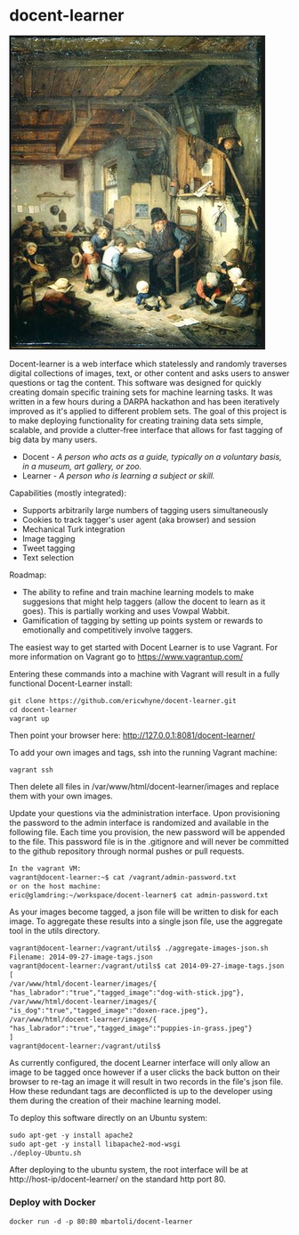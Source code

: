 docent-learner
==============
![schoolmaster](https://raw.githubusercontent.com/ericwhyne/docent-learner/master/static/AdriaenVanOstade-TheSchoolMaster.png)

Docent-learner is a web interface which statelessly and randomly traverses digital collections of images, text, or other content and asks users to answer questions or tag the content. This software was designed for quickly creating domain specific training sets for machine learning tasks. It was written in a few hours during a DARPA hackathon and has been iteratively improved as it's applied to different problem sets. The goal of this project is to make deploying functionality for creating training data sets simple, scalable, and provide a clutter-free interface that allows for fast tagging of big data by many users.

* Docent - _A person who acts as a guide, typically on a voluntary basis, in a museum, art gallery, or zoo._
* Learner - _A person who is learning a subject or skill._

Capabilities (mostly integrated):
- Supports arbitrarily large numbers of tagging users simultaneously
- Cookies to track tagger's user agent (aka browser) and session
- Mechanical Turk integration
- Image tagging
- Tweet tagging
- Text selection

Roadmap:
- The ability to refine and train machine learning models to make suggesions that might help taggers (allow the docent to learn as it goes). This is partially working and uses Vowpal Wabbit. 
- Gamification of tagging by setting up points system or rewards to emotionally and competitively involve taggers.

The easiest way to get started with Docent Learner is to use Vagrant. For more information on Vagrant go to https://www.vagrantup.com/

Entering these commands into a machine with Vagrant will result in a fully functional Docent-Learner install:
```
git clone https://github.com/ericwhyne/docent-learner.git
cd docent-learner
vagrant up
```
Then point your browser here: http://127.0.0.1:8081/docent-learner/

To add your own images and tags, ssh into the running Vagrant machine:
```
vagrant ssh
```
Then delete all files in /var/www/html/docent-learner/images and replace them with your own images.

Update your questions via the administration interface. Upon provisioning the password to the admin interface is randomized and available in the following file. Each time you provision, the new password will be appended to the file. This password file is in the .gitignore and will never be committed to the github repository through normal pushes or pull requests.
```
In the vagrant VM:
vagrant@docent-learner:~$ cat /vagrant/admin-password.txt
or on the host machine:
eric@glamdring:~/workspace/docent-learner$ cat admin-password.txt 
```

As your images become tagged, a json file will be written to disk for each image. To aggregate these results into a single json file, use the aggregate tool in the utils directory.
```
vagrant@docent-learner:/vagrant/utils$ ./aggregate-images-json.sh 
Filename: 2014-09-27-image-tags.json
vagrant@docent-learner:/vagrant/utils$ cat 2014-09-27-image-tags.json 
[
/var/www/html/docent-learner/images/{ "has_labrador":"true","tagged_image":"dog-with-stick.jpg"},
/var/www/html/docent-learner/images/{ "is_dog":"true","tagged_image":"doxen-race.jpeg"},
/var/www/html/docent-learner/images/{ "has_labrador":"true","tagged_image":"puppies-in-grass.jpeg"}
]
vagrant@docent-learner:/vagrant/utils$ 
```
As currently configured, the docent Learner interface will only allow an image to be tagged once however if a user clicks the back button on their browser to re-tag an image it will result in two records in the file's json file. How these redundant tags are deconflicted is up to the developer using them during the creation of their machine learning model.

To deploy this software directly on an Ubuntu system:
```
sudo apt-get -y install apache2
sudo apt-get -y install libapache2-mod-wsgi
./deploy-Ubuntu.sh
```
After deploying to the ubuntu system, the root interface will be at http://host-ip/docent-learner/ on the standard http port 80.


### Deploy with Docker
```
docker run -d -p 80:80 mbartoli/docent-learner
```
